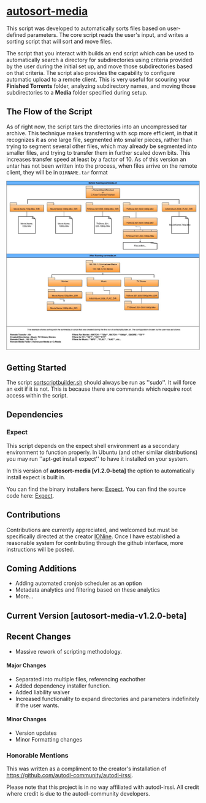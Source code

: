 # [autosort-media](https://github.com/Unholy-Scripts/autosort-media)

This script was developed to automatically sorts files based on user-defined parameters.
The core script reads the user's input, and writes a sorting script that will sort and move files.

The script that you interact with builds an end script which can be used to automatically search a directory for subdirectories using criteria provided by the user during the initial set up, and move those subdirectories based on that criteria. The script also provides the capability to configure automatic upload to a remote client. This is very useful for scouring your **Finished Torrents** folder, analyzing subdirectory names, and moving those subdirectories to a **Media** folder specified during setup.

## The Flow of the Script

As of right now, the script tars the directories into an uncompressed tar archive. This technique makes transferring with scp more efficient, in that it recognizes it as one large file, segmented into smaller pieces, rather than trying to segment several other files, which may already be segmented into smaller files, and trying to transfer them in further scaled down bits. This increases transfer speed at least by a factor of 10. As of this version an untar has not been written into the process, when files arrive on the remote client, they will be in `DIRNAME.tar` format

![Example of Sorting with filters](/sortmediaflowchart.jpg)

## Getting Started

The script [sortscriptbuilder.sh](https://github.com/Unholy-Scripts/autosort-media/blob/master/sortscriptbuilder.sh) should always be run as ''sudo''. It will force an exit if it is not. This is because there are commands which require root access within the script. 

## Dependencies

### Expect

This script depends on the expect shell environment as a secondary environment to function properly. In Ubuntu (and other similar distributions) you may run ''apt-get install expect'' to have it installed on your system.

In this version of **autosort-media [v1.2.0-beta]** the option to automatically install expect is built in.

You can find the binary installers here: [Expect](http://www.activestate.com/activetcl/downloads).
You can find the source code here: [Expect](http://sourceforge.net/projects/expect/).

## Contributions 

Contributions are currently appreciated, and welcomed but must be specifically directed at the creator [IONine](https://github.com/IOnine). Once I have established a reasonable system for contributing through the github interface, more instructions will be posted.

## Coming Additions

* Adding automated cronjob scheduler as an option
* Metadata analytics and filtering based on these analytics
* More...

## Current Version [autosort-media-v1.2.0-beta]

## Recent Changes
* Massive rework of scripting methodology.

#### Major Changes
* Separated into multiple files, referencing eachother
* Added dependency installer function.
* Added liability waiver
* Increased functionality to expand directories and parameters indefinitely if the user wants.

#### Minor Changes
  * Version updates
  * Minor Formatting changes

### Honorable Mentions

This was written as a compliment to the creator's installation of https://github.com/autodl-community/autodl-irssi.

Please note that this project is in no way affiliated with autodl-irssi. All credit where credit is due to the 
autodl-community developers.


